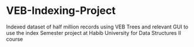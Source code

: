 # VEB-Indexing-Project
Indexed dataset of half million records using VEB Trees and relevant GUI to use the index
Semester project at Habib University for Data Structures II course
